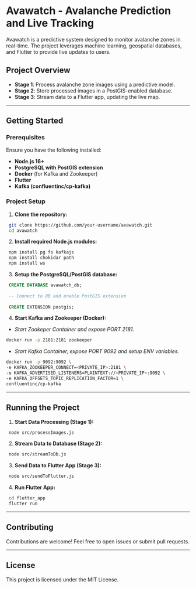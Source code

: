 # Avawatch - Avalanche Prediction and Live Tracking

Avawatch is a predictive system designed to monitor avalanche zones in real-time. The project leverages machine learning, geospatial databases, and Flutter to provide live updates to users.

## Project Overview
- **Stage 1**: Process avalanche zone images using a predictive model.
- **Stage 2**: Store processed images in a PostGIS-enabled database.
- **Stage 3**: Stream data to a Flutter app, updating the live map.

---

## Getting Started

### Prerequisites
Ensure you have the following installed:
- **Node.js 16+**
- **PostgreSQL with PostGIS extension**
- **Docker** (for Kafka and Zookeeper)
- **Flutter**
- **Kafka (confluentinc/cp-kafka)**

### Project Setup

1. **Clone the repository:**
```bash
 git clone https://github.com/your-username/avawatch.git
 cd avawatch
```

2. **Install required Node.js modules:**
```bash
 npm install pg fs kafkajs
 npm install chokidar path
 npm install ws
```

3. **Setup the PostgreSQL/PostGIS database:**
```sql
 CREATE DATABASE avawatch_db;
 
 -- Connect to DB and enable PostGIS extension
 
 CREATE EXTENSION postgis;
```

4. **Start Kafka and Zookeeper (Docker):**
- *Start Zookeper Container and expose PORT 2181.*
```bash
docker run -p 2181:2181 zookeeper
```
- *Start Kafka Container, expose PORT 9092 and setup ENV variables.*
```bash
docker run -p 9092:9092 \
-e KAFKA_ZOOKEEPER_CONNECT=<PRIVATE_IP>:2181 \
-e KAFKA_ADVERTISED_LISTENERS=PLAINTEXT://<PRIVATE_IP>:9092 \
-e KAFKA_OFFSETS_TOPIC_REPLICATION_FACTOR=1 \
confluentinc/cp-kafka
```

---

## Running the Project

1. **Start Data Processing (Stage 1):**
```bash
 node src/processImages.js
```

2. **Stream Data to Database (Stage 2):**
```bash
 node src/streamToDb.js
```

3. **Send Data to Flutter App (Stage 3):**
```bash
 node src/sendToFlutter.js
```

4. **Run Flutter App:**
```bash
 cd flutter_app
 flutter run
```

---


## Contributing
Contributions are welcome! Feel free to open issues or submit pull requests.

---

## License
This project is licensed under the MIT License.

